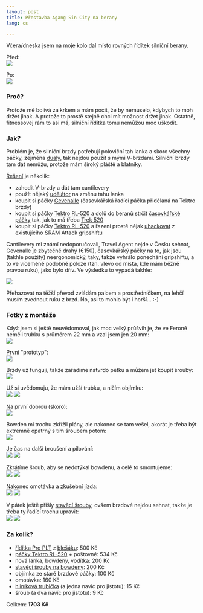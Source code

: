 ```yaml
---
layout: post
title: Přestavba Agang Sin City na berany
lang: cs

---
```


[berany_final_detail]: https://store.lisk.in/tmp/perm/berany_final_detail.jpg
[berany_final_detail_small]: https://store.lisk.in/tmp/perm/berany_final_detail_small.jpg
[berany_final]: https://store.lisk.in/tmp/perm/berany_final.jpg
[berany_final_small]: https://store.lisk.in/tmp/perm/berany_final_small.jpg
[berany_packy1]: https://store.lisk.in/tmp/perm/berany_packy1.jpg
[berany_packy1_small]: https://store.lisk.in/tmp/perm/berany_packy1_small.jpg
[berany_packy2]: https://store.lisk.in/tmp/perm/berany_packy2.jpg
[berany_packy2_small]: https://store.lisk.in/tmp/perm/berany_packy2_small.jpg
[berany_puvodni]: https://store.lisk.in/tmp/perm/berany_puvodni.jpg
[berany_puvodni_small]: https://store.lisk.in/tmp/perm/berany_puvodni_small.jpg
[berany_singlespeed]: https://store.lisk.in/tmp/perm/berany_singlespeed.jpg
[berany_singlespeed_small]: https://store.lisk.in/tmp/perm/berany_singlespeed_small.jpg
[berany_uchyt1]: https://store.lisk.in/tmp/perm/berany_uchyt1.jpg
[berany_uchyt1_small]: https://store.lisk.in/tmp/perm/berany_uchyt1_small.jpg
[berany_uchyt2]: https://store.lisk.in/tmp/perm/berany_uchyt2.jpg
[berany_uchyt2_small]: https://store.lisk.in/tmp/perm/berany_uchyt2_small.jpg
[berany_uchyt3]: https://store.lisk.in/tmp/perm/berany_uchyt3.jpg
[berany_uchyt3_small]: https://store.lisk.in/tmp/perm/berany_uchyt3_small.jpg
[berany_uchyt4]: https://store.lisk.in/tmp/perm/berany_uchyt4.jpg
[berany_uchyt4_small]: https://store.lisk.in/tmp/perm/berany_uchyt4_small.jpg
[berany_uchyt5]: https://store.lisk.in/tmp/perm/berany_uchyt5.jpg
[berany_uchyt5_small]: https://store.lisk.in/tmp/perm/berany_uchyt5_small.jpg
[berany_uchyt6]: https://store.lisk.in/tmp/perm/berany_uchyt6.jpg
[berany_uchyt6_small]: https://store.lisk.in/tmp/perm/berany_uchyt6_small.jpg
[berany_uchyt7]: https://store.lisk.in/tmp/perm/berany_uchyt7.jpg
[berany_uchyt7_small]: https://store.lisk.in/tmp/perm/berany_uchyt7_small.jpg
[berany_uchyt8]: https://store.lisk.in/tmp/perm/berany_uchyt8.jpg
[berany_uchyt8_small]: https://store.lisk.in/tmp/perm/berany_uchyt8_small.jpg
[berany_barrel1]: https://store.lisk.in/tmp/perm/berany_barrel1.jpg
[berany_barrel1_small]: https://store.lisk.in/tmp/perm/berany_barrel1_small.jpg
[berany_barrel2]: https://store.lisk.in/tmp/perm/berany_barrel2.jpg
[berany_barrel2_small]: https://store.lisk.in/tmp/perm/berany_barrel2_small.jpg

Včera/dneska jsem na moje [kolo][sincity] dal místo rovných řídítek silniční
berany.

Před:  
[![][berany_puvodni_small]][berany_puvodni]

Po:  
[![][berany_final_small]][berany_final]

[sincity]: http://www.agang.eu/2010/city-bike/sincity.htm

### Proč?

Protože mě bolívá za krkem a mám pocit, že by nemuselo, kdybych to moh držet
jinak. A protože to prostě stejně chci mít možnost držet jinak. Ostatně,
fitnessovej rám to asi má, silniční řídítka tomu nemůžou moc uškodit.

### Jak?

Problém je, že silniční brzdy potřebují poloviční tah lanka a skoro všechny
páčky, zejména [dualy][], tak nejdou použít s mými V-brzdami. Silniční brzdy
tam dát nemůžu, protože mám široký pláště a blatníky.

[Řešení][dropvbrake] je několik:

  - zahodit V-brzdy a dát tam cantilevery
  - použít nějaký [udělátor][travelagent] na změnu tahu lanka
  - koupit si páčky [Gevenalle][] (časovkářská řadící páčka přidělaná na
    Tektro brzdy)
  - koupit si páčky [Tektro RL-520][rl520] a dolů do beranů strčit
    [časovkářské páčky][sl-bs77] tak, jak to má třeba [Trek 520][trek520]
  - koupit si páčky [Tektro RL-520][rl520] a řazení prostě nějak
    [uhackovat][rohloff] z existujícího SRAM Attack gripshiftu

Cantilevery mi známí nedoporučovali, Travel Agent nejde v Česku sehnat,
Gevenalle je zbytečně drahý (€150), časovkářský páčky na to, jak jsou (takhle
použitý) neergonomický, taky, takže vyhrálo ponechání gripshiftu, a to ve
víceméně podobné poloze (tzn. vlevo od místa, kde mám běžně pravou ruku), jako
bylo dřív. Ve výsledku to vypadá takhle:

[![][berany_final_detail_small]][berany_final_detail]

Přehazovat na těžší převod zvládám palcem a prostředníčkem, na lehčí musím
zvednout ruku z brzd. No, asi to mohlo být i horší... :-)

[dualy]: https://en.wikipedia.org/wiki/Shimano_Total_Integration
[dropvbrake]: http://www.phred.org/~alex/bikes/brakes.html
[travelagent]: http://problemsolversbike.com/products/travel_agents/
[Gevenalle]: https://gevenalle.com/product-category/shifters/
[sl-bs77]: https://www.jensonusa.com/Shimano-SL-BS77-9-SPEED-Bar-End-Shifters
[trek520]: https://www.trekbikes.com/us/en/bikes/road/touring/520/
[rohloff]: https://cyclingabout.com/rohloff-hubs-with-drop-handlebars/

### Fotky z montáže

Když jsem si ještě neuvědomoval, jak moc velký průšvih je, že ve Feroně neměli
trubku s průměrem 22 mm a vzal jsem jen 20 mm:  
[![][berany_packy1_small]][berany_packy1]

První "prototyp":  
[![][berany_packy2_small]][berany_packy2]

Brzdy už fungují, takže zařadíme natvrdo pětku a můžem jet koupit šrouby:  
[![][berany_singlespeed_small]][berany_singlespeed]

Už si uvědomuju, že mám užší trubku, a ničím objímku:  
[![][berany_uchyt1_small]][berany_uchyt1]
[![][berany_uchyt2_small]][berany_uchyt2]

Na první dobrou (skoro):  
[![][berany_uchyt3_small]][berany_uchyt3]

Bowden mi trochu zkřížil plány, ale nakonec se tam vešel, akorát je třeba být
extrémně opatrný s tím šroubem potom:  
[![][berany_uchyt4_small]][berany_uchyt4]

Je čas na další broušení a pilování:  
[![][berany_uchyt5_small]][berany_uchyt5]
[![][berany_uchyt6_small]][berany_uchyt6]

Zkrátíme šroub, aby se nedotýkal bowdenu, a celé to smontujeme:  
[![][berany_uchyt7_small]][berany_uchyt7]
[![][berany_uchyt8_small]][berany_uchyt8]

Nakonec omotávka a zkušební jízda:  
[![][berany_final_detail_small]][berany_final_detail]
[![][berany_final_small]][berany_final]

V pátek ještě přišly [stavěcí šrouby][token], ovšem brzdové nejdou sehnat,
takže je třeba ty řadící trochu upravit:  
[![][berany_barrel1_small]][berany_barrel1]
[![][berany_barrel2_small]][berany_barrel2]

### Za kolik?

  - [řídítka Pro PLT][proplt] z [blešáku][blesak]: 500 Kč
  - [páčky Tektro RL-520][rl520] + poštovné: 534 Kč
  - nová lanka, bowdeny, vodítka: 200 Kč
  - [stavěcí šrouby na bowdeny][token]: 200 Kč
  - objímka ze staré brzdové páčky: 100 Kč
  - omotávka: 160 Kč
  - [hliníková trubička][trubka] (a jedna navíc pro jistotu): 15 Kč
  - šroub (a dva navíc pro jistotu): 9 Kč

[proplt]: http://www.wiggle.com/pro-plt-2014-alloy-road-handlebar/
[blesak]: https://www.facebook.com/events/869841896392719/
[rl520]: http://www.wiggle.com/tektro-rl520-drop-bar-brake-lever/
[trubka]: http://www.ferona.cz/cze/katalog/detail.php?id=25430
[token]: http://dily.maxbike.cz/eshop/staveci-doraz-bowdenu-token-cerne-2ks

Celkem: **1703 Kč**
